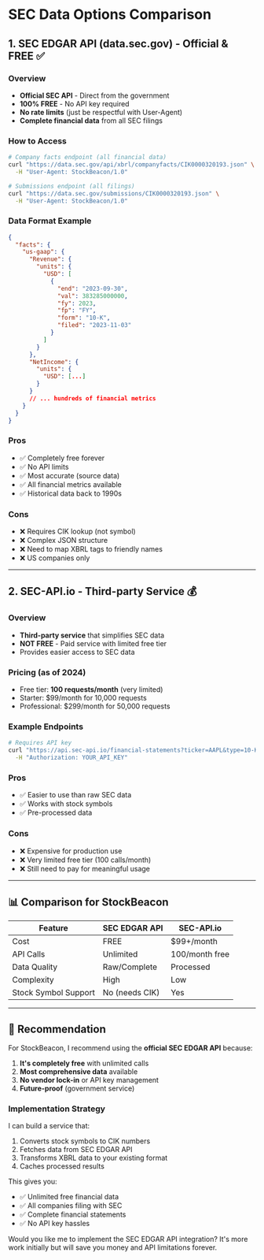 # SEC Data Options Comparison

## 1. **SEC EDGAR API** (data.sec.gov) - Official & FREE ✅

### Overview
- **Official SEC API** - Direct from the government
- **100% FREE** - No API key required
- **No rate limits** (just be respectful with User-Agent)
- **Complete financial data** from all SEC filings

### How to Access
```bash
# Company facts endpoint (all financial data)
curl "https://data.sec.gov/api/xbrl/companyfacts/CIK0000320193.json" \
  -H "User-Agent: StockBeacon/1.0"

# Submissions endpoint (all filings)
curl "https://data.sec.gov/submissions/CIK0000320193.json" \
  -H "User-Agent: StockBeacon/1.0"
```

### Data Format Example
```json
{
  "facts": {
    "us-gaap": {
      "Revenue": {
        "units": {
          "USD": [
            {
              "end": "2023-09-30",
              "val": 383285000000,
              "fy": 2023,
              "fp": "FY",
              "form": "10-K",
              "filed": "2023-11-03"
            }
          ]
        }
      },
      "NetIncome": {
        "units": {
          "USD": [...]
        }
      }
      // ... hundreds of financial metrics
    }
  }
}
```

### Pros
- ✅ Completely free forever
- ✅ No API limits
- ✅ Most accurate (source data)
- ✅ All financial metrics available
- ✅ Historical data back to 1990s

### Cons
- ❌ Requires CIK lookup (not symbol)
- ❌ Complex JSON structure
- ❌ Need to map XBRL tags to friendly names
- ❌ US companies only

---

## 2. **SEC-API.io** - Third-party Service 💰

### Overview
- **Third-party service** that simplifies SEC data
- **NOT FREE** - Paid service with limited free tier
- Provides easier access to SEC data

### Pricing (as of 2024)
- Free tier: **100 requests/month** (very limited)
- Starter: $99/month for 10,000 requests
- Professional: $299/month for 50,000 requests

### Example Endpoints
```bash
# Requires API key
curl "https://api.sec-api.io/financial-statements?ticker=AAPL&type=10-K" \
  -H "Authorization: YOUR_API_KEY"
```

### Pros
- ✅ Easier to use than raw SEC data
- ✅ Works with stock symbols
- ✅ Pre-processed data

### Cons
- ❌ Expensive for production use
- ❌ Very limited free tier (100 calls/month)
- ❌ Still need to pay for meaningful usage

---

## 📊 Comparison for StockBeacon

| Feature | SEC EDGAR API | SEC-API.io |
|---------|--------------|------------|
| Cost | FREE | $99+/month |
| API Calls | Unlimited | 100/month free |
| Data Quality | Raw/Complete | Processed |
| Complexity | High | Low |
| Stock Symbol Support | No (needs CIK) | Yes |

---

## 🎯 Recommendation

For StockBeacon, I recommend using the **official SEC EDGAR API** because:

1. **It's completely free** with unlimited calls
2. **Most comprehensive data** available
3. **No vendor lock-in** or API key management
4. **Future-proof** (government service)

### Implementation Strategy

I can build a service that:
1. Converts stock symbols to CIK numbers
2. Fetches data from SEC EDGAR API
3. Transforms XBRL data to your existing format
4. Caches processed results

This gives you:
- ✅ Unlimited free financial data
- ✅ All companies filing with SEC
- ✅ Complete financial statements
- ✅ No API key hassles

Would you like me to implement the SEC EDGAR API integration? It's more work initially but will save you money and API limitations forever.
